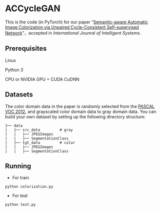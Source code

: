 # ACCycleGAN
This is the code (in PyTorch) for our paper “[Semantic-aware Automatic Image Colorization via Unpaired
Cycle-Consistent Self-supervised Network](http://doi.org/10.1002/int.22667)”，accepted in *International Jounral of Intelligent Systems*.

## Prerequisites
Linux

Python 3

CPU or NVIDIA GPU + CUDA CuDNN

## Datasets

The color domain data  in the paper is randomly selected from the [PASCAL VOC 2012](https://pjreddie.com/projects/pascal-voc-dataset-mirror/), and grayscaled color domain data to gray domain data.
You can build your own dataset by setting up the following directory structure:

    ├── data                 
    |   ├── src_data         # gray
    |   |   ├── JPEGImages
    |   |   ├── SegmentationClass 
    |   ├── tgt_data         # color
    |   |   ├── JPEGImages 
    |   |   ├── SegmentationClass

## Running 
- For train
```
python colorization.py
```
- For test
```
python test.py
```
